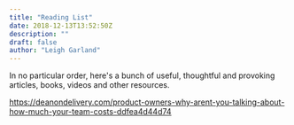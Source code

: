 ```yaml
---
title: "Reading List"
date: 2018-12-13T13:52:50Z
description: ""
draft: false
author: "Leigh Garland"
---
```


In no particular order, here's a bunch of useful, thoughtful and provoking articles, books, videos and other resources.

https://deanondelivery.com/product-owners-why-arent-you-talking-about-how-much-your-team-costs-ddfea4d44d74
